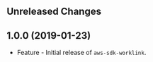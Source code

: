 Unreleased Changes
------------------

1.0.0 (2019-01-23)
------------------

* Feature - Initial release of `aws-sdk-worklink`.

